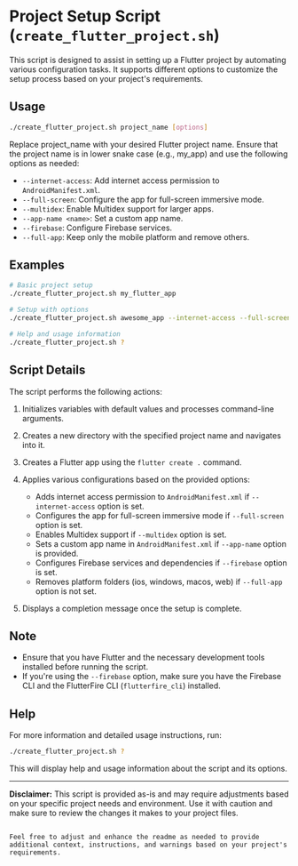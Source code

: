 # Project Setup Script (`create_flutter_project.sh`)

This script is designed to assist in setting up a Flutter project by automating various configuration tasks. It supports different options to customize the setup process based on your project's requirements.

## Usage

```bash
./create_flutter_project.sh project_name [options]
```

Replace project_name with your desired Flutter project name. Ensure that the project name is in lower snake case (e.g., my_app) and use the following options as needed:

- `--internet-access`: Add internet access permission to `AndroidManifest.xml`.
- `--full-screen`: Configure the app for full-screen immersive mode.
- `--multidex`: Enable Multidex support for larger apps.
- `--app-name <name>`: Set a custom app name.
- `--firebase`: Configure Firebase services.
- `--full-app`: Keep only the mobile platform and remove others.

## Examples

```bash
# Basic project setup
./create_flutter_project.sh my_flutter_app

# Setup with options
./create_flutter_project.sh awesome_app --internet-access --full-screen --multidex --app-name "My Awesome App" --firebase

# Help and usage information
./create_flutter_project.sh ?
```

## Script Details

The script performs the following actions:

1. Initializes variables with default values and processes command-line arguments.
2. Creates a new directory with the specified project name and navigates into it.
3. Creates a Flutter app using the `flutter create .` command.
4. Applies various configurations based on the provided options:

   - Adds internet access permission to `AndroidManifest.xml` if `--internet-access` option is set.
   - Configures the app for full-screen immersive mode if `--full-screen` option is set.
   - Enables Multidex support if `--multidex` option is set.
   - Sets a custom app name in `AndroidManifest.xml` if `--app-name` option is provided.
   - Configures Firebase services and dependencies if `--firebase` option is set.
   - Removes platform folders (ios, windows, macos, web) if `--full-app` option is not set.

5. Displays a completion message once the setup is complete.

## Note

- Ensure that you have Flutter and the necessary development tools installed before running the script.
- If you're using the `--firebase` option, make sure you have the Firebase CLI and the FlutterFire CLI (`flutterfire_cli`) installed.

## Help

For more information and detailed usage instructions, run:

```bash
./create_flutter_project.sh ?
```

This will display help and usage information about the script and its options.

---

**Disclaimer:** This script is provided as-is and may require adjustments based on your specific project needs and environment. Use it with caution and make sure to review the changes it makes to your project files.

```

Feel free to adjust and enhance the readme as needed to provide additional context, instructions, and warnings based on your project's requirements.
```
